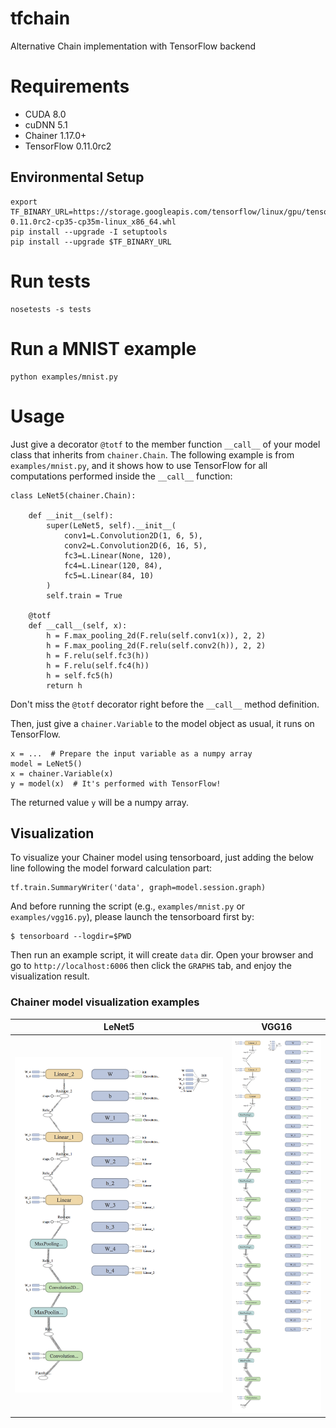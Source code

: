 # tfchain

Alternative Chain implementation with TensorFlow backend

# Requirements

- CUDA 8.0
- cuDNN 5.1
- Chainer 1.17.0+
- TensorFlow 0.11.0rc2

## Environmental Setup

```
export TF_BINARY_URL=https://storage.googleapis.com/tensorflow/linux/gpu/tensorflow-0.11.0rc2-cp35-cp35m-linux_x86_64.whl
pip install --upgrade -I setuptools
pip install --upgrade $TF_BINARY_URL
```

# Run tests

```
nosetests -s tests
```

# Run a MNIST example

```
python examples/mnist.py
```

# Usage

Just give a decorator `@totf` to the member function `__call__` of your model class that inherits from `chainer.Chain`. The following example is from `examples/mnist.py`, and it shows how to use TensorFlow for all computations performed inside the `__call__` function:

```
class LeNet5(chainer.Chain):

    def __init__(self):
        super(LeNet5, self).__init__(
            conv1=L.Convolution2D(1, 6, 5),
            conv2=L.Convolution2D(6, 16, 5),
            fc3=L.Linear(None, 120),
            fc4=L.Linear(120, 84),
            fc5=L.Linear(84, 10)
        )
        self.train = True

    @totf
    def __call__(self, x):
        h = F.max_pooling_2d(F.relu(self.conv1(x)), 2, 2)
        h = F.max_pooling_2d(F.relu(self.conv2(h)), 2, 2)
        h = F.relu(self.fc3(h))
        h = F.relu(self.fc4(h))
        h = self.fc5(h)
        return h
```

Don't miss the `@totf` decorator right before the `__call__` method definition.

Then, just give a `chainer.Variable` to the model object as usual, it runs on TensorFlow.

```
x = ...  # Prepare the input variable as a numpy array
model = LeNet5()
x = chainer.Variable(x)
y = model(x)  # It's performed with TensorFlow!
```

The returned value `y` will be a numpy array.

## Visualization

To visualize your Chainer model using tensorboard, just adding the below line following the model forward calculation part:

```
tf.train.SummaryWriter('data', graph=model.session.graph)
```

And before running the script (e.g., `examples/mnist.py` or `examples/vgg16.py`), please launch the tensorboard first by:

```
$ tensorboard --logdir=$PWD
```

Then run an example script, it will create `data` dir. Open your browser and go to `http://localhost:6006` then click the `GRAPHS` tab, and enjoy the visualization result.

### Chainer model visualization examples

LeNet5               | VGG16
-------------------- | -------------------
![](data/LeNet5.png) | ![](data/VGG16.png)
